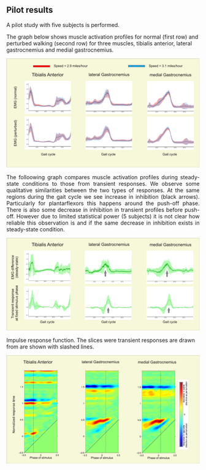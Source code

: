 ## Pilot results

A pilot study with five subjects is performed. 

The graph below shows muscle activation profiles for normal (first row) and perturbed walking (second row) for three muscles, tibialis anterior, lateral gastrocnemius and medial gastrocnemius.


![Normal and perturbed activation profiles](https://github.com/fehtemam/VSP/blob/master/plot1-page001.png)

<p align="justify">
The folloowing graph compares muscle activation profiles during steady-state conditions to those from transient responses. We observe some qualitative similarities between the two types of responses. At the same regions during the gait cycle we see increase in inhibition (black arrows). Particularly for plantarflexors this happens around the push-off phase. There is also some decrease in inhibition in transient profiles before push-off. However due to limited statistical power (5 subjects) it is not clear how reliable this observation is and if the same decrease in inhibition exists in steady-state condition. 
</p>

![Steady-state condition versus transient responses](https://github.com/fehtemam/VSP/blob/master/plot2-page001.png)

Impulse response function. The slices were transient responses are drawn from are shown with slashed lines.

![Impulse response functions](https://github.com/fehtemam/VSP/blob/master/plot3-page001.png)